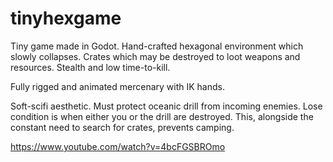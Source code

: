 # tinyhexgame

Tiny game made in Godot. Hand-crafted hexagonal environment which slowly collapses. Crates which may be destroyed to loot weapons and resources. Stealth and low time-to-kill.

Fully rigged and animated mercenary with IK hands.

Soft-scifi aesthetic. Must protect oceanic drill from incoming enemies. Lose condition is when either you or the drill are destroyed. This, alongside the constant need to search for crates, prevents camping.

https://www.youtube.com/watch?v=4bcFGSBROmo
